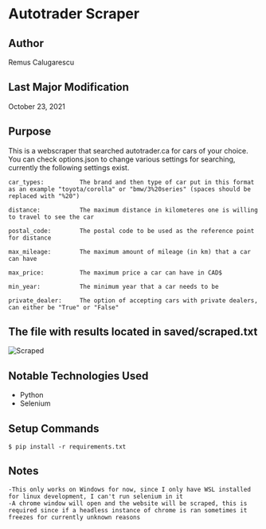 # Autotrader Scraper

## Author
Remus Calugarescu

## Last Major Modification
October 23, 2021

## Purpose
This is a webscraper that searched autotrader.ca for cars of your choice. You can check options.json to change various settings for searching, currently the following settings exist.
~~~~
car_types:          The brand and then type of car put in this format as an example "toyota/corolla" or "bmw/3%20series" (spaces should be replaced with "%20")

distance:           The maximum distance in kilometeres one is willing to travel to see the car

postal_code:        The postal code to be used as the reference point for distance

max_mileage:        The maximum amount of mileage (in km) that a car can have

max_price:          The maximum price a car can have in CAD$

min_year:           The minimum year that a car needs to be

private_dealer:     The option of accepting cars with private dealers, can either be "True" or "False"
~~~~

## The file with results located in saved/scraped.txt
![Scraped](https://i.imgur.com/XLGqe1U.jpeg)

## Notable Technologies Used
- Python
- Selenium

## Setup Commands
~~~~
$ pip install -r requirements.txt
~~~~

## Notes
~~~~
-This only works on Windows for now, since I only have WSL installed for linux development, I can't run selenium in it
-A chrome window will open and the website will be scraped, this is required since if a headless instance of chrome is ran sometimes it freezes for currently unknown reasons
~~~~
